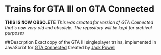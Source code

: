 # Trains for GTA III on GTA Connected

**THIS IS NOW OBSOLETE**
*This was created for version of GTA Connected that's now very old and obsolete. The repository will be kept for archival purposes*

##Description
Exact copy of the GTA III singleplayer trains, implemented in JavaScript for [GTA Connected](https://gtaconnected.com)
Created by [Jack Powell](https://github.com/jack9267)

